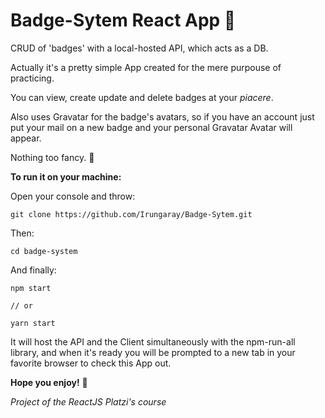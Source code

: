 # Badge-Sytem React App 🚀
CRUD of 'badges' with a local-hosted API, which acts as a DB.

Actually it's a pretty simple App created for the mere purpouse of practicing. 

You can view, create update and delete badges at your *piacere*.

Also uses Gravatar for the badge's avatars, so if you have an account just put your mail on a new badge and your personal Gravatar Avatar will appear.

Nothing too fancy. 🔧

**To run it on your machine:**

Open your console and throw:

```
git clone https://github.com/Irungaray/Badge-Sytem.git
```

Then:

```
cd badge-system
```

And finally:

```
npm start

// or

yarn start
```

It will host the API and the Client simultaneously with the npm-run-all library, and when it's ready you will be prompted to a new tab in your favorite browser to check this App out.

**Hope you enjoy!** 🍺 

*Project of the ReactJS Platzi's course*
